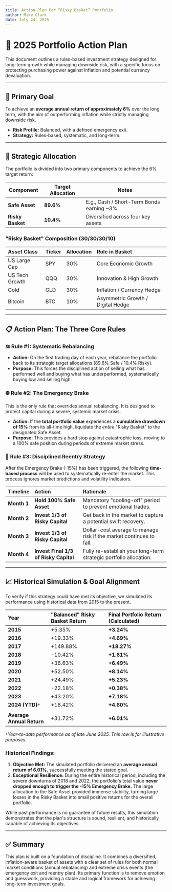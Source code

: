 ```yaml
---
title: Action Plan For “Risky Basket” Portfolio  
author: Mike Clark  
date: July 24, 2025  
---
```


# 🧺 2025 Portfolio Action Plan

This document outlines a rules-based investment strategy designed for long-term growth while managing downside risk, with a specific focus on protecting purchasing power against inflation and potential currency devaluation.

---

## 🎯 **Primary Goal**

To achieve an **average annual return of approximately 6%** over the long term, with the aim of outperforming inflation while strictly managing downside risk.

*   **Risk Profile:** Balanced, with a defined emergency exit.
*   **Strategy:** Rules-based, systematic, and long-term.

---

## 🧱 **Strategic Allocation**

The portfolio is divided into two primary components to achieve the 6% target return:

| Component       | Target Allocation | Notes                                   |
| --------------- | ----------------- | --------------------------------------- |
| **Safe Asset**  | **89.6%**         | E.g., Cash / Short-Term Bonds earning ~3% |
| **Risky Basket**| **10.4%**         | Diversified across four key assets      |

### **"Risky Basket" Composition (30/30/30/10)**

| Asset Class | Ticker | Allocation | Role in Basket |
| :--- | :--- | :--- | :--- |
| US Large Cap | SPY | 30% | Core Economic Growth |
| US Tech Growth | QQQ | 30% | Innovation & High Growth |
| Gold | GLD | 30% | Inflation / Currency Hedge |
| Bitcoin | BTC | 10% | Asymmetric Growth / Digital Hedge |

---

## 📋 **Action Plan: The Three Core Rules**

### ⚖️ **Rule #1: Systematic Rebalancing**

*   **Action:** On the first trading day of each year, rebalance the portfolio back to its strategic target allocations (89.6% Safe / 10.4% Risky).
*   **Purpose:** This forces the disciplined action of selling what has performed well and buying what has underperformed, systematically buying low and selling high.

### ⛔ **Rule #2: The Emergency Brake**

This is the only rule that overrides annual rebalancing. It is designed to protect capital during a severe, systemic market crisis.

*   **Action:** If the **total portfolio value** experiences a **cumulative drawdown of 15%** from its all-time high, liquidate the *entire* "Risky Basket" to the designated Safe Asset.
*   **Purpose:** This provides a hard stop against catastrophic loss, moving to a 100% safe position during periods of extreme market stress.

### 🔁 **Rule #3: Disciplined Reentry Strategy**

After the Emergency Brake (-15%) has been triggered, the following **time-based process** will be used to systematically re-enter the market. This process ignores market predictions and volatility indicators.

| Timeline | Action | Rationale |
| :--- | :--- | :--- |
| **Month 1** | **Hold 100% Safe Asset** | Mandatory "cooling-off" period to prevent emotional trades. |
| **Month 2** | **Invest 1/3 of Risky Capital** | Get back in the market to capture a potential swift recovery. |
| **Month 3** | **Invest 1/3 of Risky Capital** | Dollar-cost average to manage risk if the market continues to fall. |
| **Month 4** | **Invest Final 1/3 of Risky Capital** | Fully re-establish your long-term strategic portfolio allocation. |

---

## 📈 **Historical Simulation & Goal Alignment**

To verify if this strategy could have met its objective, we simulated its performance using historical data from 2015 to the present.

| Year | "Balanced" Risky Basket Return | **Final Portfolio Return (Calculated)** |
| :--- | :--- | :--- |
| **2015** | +5.35% | **+3.24%** |
| **2016** | +19.33% | **+4.69%** |
| **2017** | +149.88% | **+18.27%** |
| **2018** | -10.42% | **+1.61%** |
| **2019** | +36.63% | **+6.49%** |
| **2020** | +52.50% | **+8.14%** |
| **2021** | +24.49% | **+5.23%** |
| **2022** | -22.18% | **+0.38%** |
| **2023** | +43.20% | **+7.18%** |
| **2024 (YTD)**`*` | +18.42% | **+4.60%** |
| | | |
| **Average Annual Return** | +31.72% | **+6.01%** |

`*`*Year-to-date performance as of late June 2025. This row is for illustrative purposes.*

### **Historical Findings:**

1.  **Objective Met:** The simulated portfolio delivered an **average annual return of 6.01%**, successfully meeting the stated goal.
2.  **Exceptional Resilience:** During the entire historical period, including the severe downturns of 2018 and 2022, the portfolio's total value **never dropped enough to trigger the -15% Emergency Brake.** The large allocation to the Safe Asset provided immense stability, turning large losses in the Risky Basket into small positive returns for the overall portfolio.

While past performance is no guarantee of future results, this simulation demonstrates that the plan's structure is sound, resilient, and historically capable of achieving its objectives.

---

## ✅ **Summary**

This plan is built on a foundation of discipline. It combines a diversified, inflation-aware basket of assets with a clear set of rules for both normal market conditions (annual rebalancing) and extreme crisis events (the emergency exit and reentry plan). Its primary function is to remove emotion and guesswork, providing a stable and logical framework for achieving long-term investment goals.